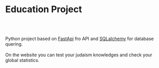 **<h1>Education Project</h1>**<br><br>

Python project based on [FastApi](https://fastapi.tiangolo.com/) fro API and [SQLalchemy](https://www.sqlalchemy.org/) for database quering.<br><br>
On the website you can test your judaism knowledges and check your global statistics.
